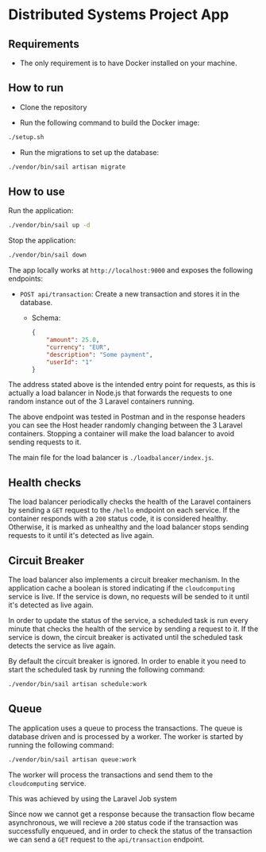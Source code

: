 # Distributed Systems Project App

## Requirements

- The only requirement is to have Docker installed on your machine.

## How to run

- Clone the repository

- Run the following command to build the Docker image:

```bash
./setup.sh
```

- Run the migrations to set up the database:

```bash
./vendor/bin/sail artisan migrate
```

## How to use

Run the application:

```bash
./vendor/bin/sail up -d
```

Stop the application:

```bash
./vendor/bin/sail down
```

The app locally works at `http://localhost:9000` and exposes the following endpoints:

- `POST api/transaction`: Create a new transaction and stores it in the database.
  - Schema:

    ```json
    {
        "amount": 25.0,
        "currency": "EUR",
        "description": "Some payment",
        "userId": "1"
    }
    ```

The address stated above is the intended entry point for requests, as this is actually a load balancer in Node.js that forwards the requests to one random instance out of the 3 Laravel containers running.

The above endpoint was tested in Postman and in the response headers you can see the Host header randomly changing between the 3 Laravel containers. Stopping a container will make the load balancer to avoid sending requests to it.

The main file for the load balancer is `./loadbalancer/index.js`.

## Health checks

The load balancer periodically checks the health of the Laravel containers by sending a `GET` request to the `/hello` endpoint on each service. If the container responds with a `200` status code, it is considered healthy. Otherwise, it is marked as unhealthy and the load balancer stops sending requests to it until it's detected as live again.

## Circuit Breaker

The load balancer also implements a circuit breaker mechanism. In the application cache a boolean is stored indicating if the `cloudcomputing` service is live. If the service is down, no requests will be sended to it until it's detected as live again.

In order to update the status of the service, a scheduled task is run every minute that checks the health of the service by sending a request to it. If the service is down, the circuit breaker is activated until the scheduled task detects the service as live again.

By default the circuit breaker is ignored. In order to enable it you need to start the scheduled task by running the following command:

```bash
./vendor/bin/sail artisan schedule:work
```

## Queue

The application uses a queue to process the transactions. The queue is database driven and is processed by a worker. The worker is started by running the following command:

```bash
./vendor/bin/sail artisan queue:work
```

The worker will process the transactions and send them to the `cloudcomputing` service.

This was achieved by using the Laravel Job system

Since now we cannot get a response because the transaction flow became asynchronous, we will recieve a `200` status code if the transaction was successfully enqueued, and in order to check the status of the transaction we can send a `GET` request to the `api/transaction` endpoint.
